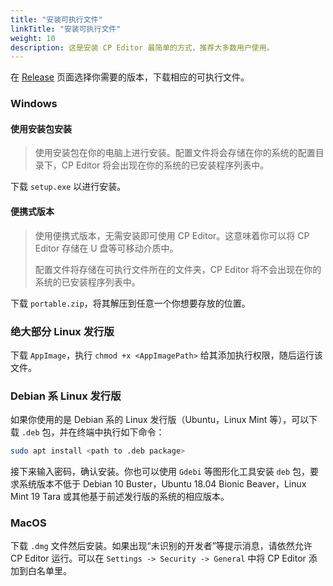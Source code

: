 ```yaml
---
title: "安装可执行文件"
linkTitle: "安装可执行文件"
weight: 10
description: 这是安装 CP Editor 最简单的方式，推荐大多数用户使用。
---
```


在 [Release](https://github.com/cpeditor/cpeditor/releases) 页面选择你需要的版本，下载相应的可执行文件。

### Windows

#### 使用安装包安装

> 使用安装包在你的电脑上进行安装。配置文件将会存储在你的系统的配置目录下，CP Editor 将会出现在你的系统的已安装程序列表中。

下载 `setup.exe` 以进行安装。

#### 便携式版本

> 使用便携式版本，无需安装即可使用 CP Editor。这意味着你可以将 CP Editor 存储在 U 盘等可移动介质中。
>
> 配置文件将存储在可执行文件所在的文件夹，CP Editor 将不会出现在你的系统的已安装程序列表中。

下载 `portable.zip`，将其解压到任意一个你想要存放的位置。

### 绝大部分 Linux 发行版

下载 `AppImage`，执行 `chmod +x <AppImagePath>` 给其添加执行权限，随后运行该文件。

### Debian 系 Linux 发行版

如果你使用的是 Debian 系的 Linux 发行版（Ubuntu，Linux Mint 等），可以下载 `.deb` 包，并在终端中执行如下命令：

```sh
sudo apt install <path to .deb package>
```

接下来输入密码，确认安装。你也可以使用 `Gdebi` 等图形化工具安装 `deb` 包，要求系统版本不低于 Debian 10 Buster，Ubuntu 18.04 Bionic Beaver，Linux Mint 19 Tara 或其他基于前述发行版的系统的相应版本。

### MacOS

下载 `.dmg` 文件然后安装。如果出现“未识别的开发者”等提示消息，请依然允许 CP Editor 运行。可以在 `Settings -> Security -> General` 中将 CP Editor 添加到白名单里。
